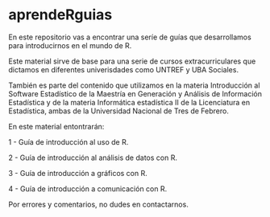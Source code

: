 # aprendeRguias

En este repositorio vas a encontrar una seríe de guías que desarrollamos para introducirnos en el mundo de R.

Este material sirve de base para una serie de cursos extracurriculares que dictamos en diferentes univerisdades
como UNTREF y UBA Sociales. 

También es parte del contenido que utilizamos en la materia Introducción al Software Estadístico de la Maestría en
Generación y Análisis de Información Estadística y de la materia Informática estadística II de la Licenciatura en
Estadística, ambas de la Universidad Nacional de Tres de Febrero.

En este material entontrarán:

1 - Guía de introducción al uso de R.

2 - Guía de introducción al análisis de datos con R.

3 - Guía de introducción a gráficos con R.

4 - Guía de introducción a comunicación con R.

Por errores y comentarios, no dudes en contactarnos.
